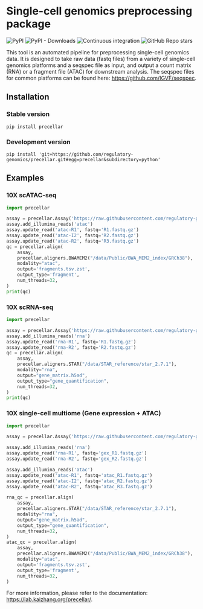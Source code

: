 # Single-cell genomics preprocessing package

![PyPI](https://img.shields.io/pypi/v/precellar)
![PyPI - Downloads](https://img.shields.io/pypi/dm/precellar)
![Continuous integration](https://github.com/regulatory-genomics/precellar/workflows/test-python-package/badge.svg)
![GitHub Repo stars](https://img.shields.io/github/stars/regulatory-genomics/precellar?style=social)

This tool is an automated pipeline for preprocessing single-cell genomics data.
It is designed to take raw data (fastq files) from a variety of single-cell genomics
platforms and a seqspec file as input, and output a count matrix (RNA) or a fragment file (ATAC)
for downstream analysis. The seqspec files for common platforms can be found here: https://github.com/IGVF/seqspec.

## Installation

### Stable version

```
pip install precellar
```

### Development version

```
pip install 'git+https://github.com/regulatory-genomics/precellar.git#egg=precellar&subdirectory=python'
```

## Examples

### 10X scATAC-seq

```python
import precellar

assay = precellar.Assay('https://raw.githubusercontent.com/regulatory-genomics/precellar/refs/heads/main/seqspec_templates/10x_atac.yaml')
assay.add_illumina_reads('atac')
assay.update_read('atac-R1', fastq='R1.fastq.gz')
assay.update_read('atac-I2', fastq='R2.fastq.gz')
assay.update_read('atac-R2', fastq='R3.fastq.gz')
qc = precellar.align(
    assay,
    precellar.aligners.BWAMEM2("/data/Public/BWA_MEM2_index/GRCh38"),
    modality="atac",
    output='fragments.tsv.zst',
    output_type='fragment',
    num_threads=32,
)
print(qc)
```

### 10X scRNA-seq

```python
import precellar

assay = precellar.Assay('https://raw.githubusercontent.com/regulatory-genomics/precellar/refs/heads/main/seqspec_templates/10x_rna_v3.yaml')
assay.add_illumina_reads('rna')
assay.update_read('rna-R1', fastq='R1.fastq.gz')
assay.update_read('rna-R2', fastq='R2.fastq.gz')
qc = precellar.align(
    assay,
    precellar.aligners.STAR("/data/STAR_reference/star_2.7.1"),
    modality="rna",
    output="gene_matrix.h5ad",
    output_type="gene_quantification",
    num_threads=32,
)
print(qc)
```

### 10X single-cell multiome (Gene expression + ATAC)

```python
import precellar

assay = precellar.Assay('https://raw.githubusercontent.com/regulatory-genomics/precellar/refs/heads/main/seqspec_templates/10x_rna_atac.yaml')

assay.add_illumina_reads('rna')
assay.update_read('rna-R1', fastq='gex_R1.fastq.gz')
assay.update_read('rna-R2', fastq='gex_R2.fastq.gz')

assay.add_illumina_reads('atac')
assay.update_read('atac-R1', fastq='atac_R1.fastq.gz')
assay.update_read('atac-I2', fastq='atac_R2.fastq.gz')
assay.update_read('atac-R2', fastq='atac_R3.fastq.gz')

rna_qc = precellar.align(
    assay,
    precellar.aligners.STAR("/data/STAR_reference/star_2.7.1"),
    modality="rna",
    output="gene_matrix.h5ad",
    output_type="gene_quantification",
    num_threads=32,
)
atac_qc = precellar.align(
    assay,
    precellar.aligners.BWAMEM2("/data/Public/BWA_MEM2_index/GRCh38"),
    modality="atac",
    output='fragments.tsv.zst',
    output_type='fragment',
    num_threads=32,
)
```

For more information, please refer to the documentation: https://lab.kaizhang.org/precellar/.